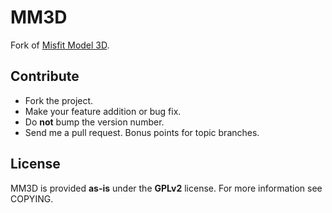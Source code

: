 MM3D
====
Fork of [Misfit Model 3D](http://www.misfitcode.com/misfitmodel3d/).

Contribute
----------
* Fork the project.
* Make your feature addition or bug fix.
* Do **not** bump the version number.
* Send me a pull request. Bonus points for topic branches.

License
-------
MM3D is provided **as-is** under the **GPLv2** license. For more information see
COPYING.

